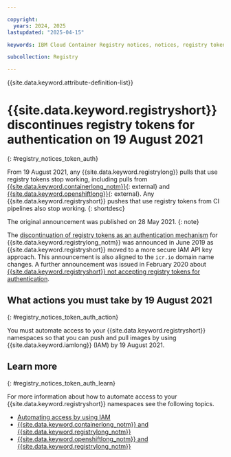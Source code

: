 ```yaml
---

copyright:
  years: 2024, 2025
lastupdated: "2025-04-15"

keywords: IBM Cloud Container Registry notices, notices, registry tokens, authentication

subcollection: Registry

---
```


{{site.data.keyword.attribute-definition-list}}

# {{site.data.keyword.registryshort}} discontinues registry tokens for authentication on 19 August 2021
{: #registry_notices_token_auth}

From 19 August 2021, any {{site.data.keyword.registrylong}} pulls that use registry tokens stop working, including pulls from [{{site.data.keyword.containerlong_notm}}](https://www.ibm.com/products/kubernetes-service){: external} and [{{site.data.keyword.openshiftlong}}](https://www.ibm.com/products/openshift){: external}. Any {{site.data.keyword.registryshort}} pushes that use registry tokens from CI pipelines also stop working.
{: shortdesc}

The original announcement was published on 28 May 2021.
{: note}

The [discontinuation of registry tokens as an authentication mechanism](/docs/Registry?topic=Registry-registry_notices_token) for {{site.data.keyword.registrylong_notm}} was announced in June 2019 as {{site.data.keyword.registryshort}} moved to a more secure IAM API key approach. This announcement is also aligned to the `icr.io` domain name changes. A further announcement was issued in February 2020 about [{{site.data.keyword.registryshort}} not accepting registry tokens for authentication](/docs/Registry?topic=Registry-registry_notices_uaa_token).

## What actions you must take by 19 August 2021
{: #registry_notices_token_auth_action}

You must automate access to your {{site.data.keyword.registryshort}} namespaces so that you can push and pull images by using {{site.data.keyword.iamlong}} (IAM) by 19 August 2021.

## Learn more
{: #registry_notices_token_auth_learn}

For more information about how to automate access to your {{site.data.keyword.registryshort}} namespaces see the following topics.

- [Automating access by using IAM](/docs/Registry?topic=Registry-registry_access)
- [{{site.data.keyword.containerlong_notm}} and {{site.data.keyword.registrylong_notm}}](/docs/containers?topic=containers-registry)
- [{{site.data.keyword.openshiftlong_notm}} and {{site.data.keyword.registrylong_notm}}](/docs/openshift?topic=openshift-registry#openshift_iccr)
